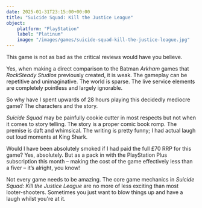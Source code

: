 ```yaml
---
date: 2025-01-31T23:15:00+00:00
title: "Suicide Squad: Kill the Justice League"
object:
    platform: "PlayStation"
    label: "Platinum"
    image: "/images/games/suicide-squad-kill-the-justice-league.jpg"
---
```


This game is not as bad as the critical reviews would have you believe. 

Yes, when making a direct comparison to the Batman *Arkham* games that *RockSteady Studios* previously created, it is weak. The gameplay can be repetitive and unimaginative. The world is sparse. The live service elements are completely pointless and largely ignorable. 

So why have I spent upwards of 28 hours playing this decidedly mediocre game? The characters and the story.

*Suicide Squad* may be painfully cookie cutter in most respects but not when it comes to story telling. The story is a proper comic book romp. The premise is daft and whimsical. The writing is pretty funny; I had actual laugh out loud moments at King Shark.

Would I have been absolutely smoked if I had paid the full £70 RRP for this game? Yes, absolutely. But as a pack in with the PlayStation Plus subscription this month – making the cost of the game effectively less than a fiver – it’s alright, you know!

Not every game needs to be amazing. The core game mechanics in *Suicide Squad: Kill the Justice League* are no more of less exciting than most looter-shooters. Sometimes you just want to blow things up and have a laugh whilst you're at it.
